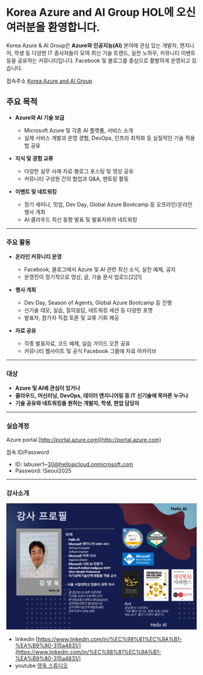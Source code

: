 # Korea Azure and AI Group HOL에 오신 여러분을 환영합니다. 

Korea Azure & AI Group은 **Azure와 인공지능(AI)** 분야에 관심 있는 개발자, 엔지니어, 학생 등 다양한 IT 종사자들이 모여 최신 기술 트렌드, 실전 노하우, 커뮤니티 이벤트 등을 공유하는 커뮤니티입니다. Facebook 및 블로그를 중심으로 활발하게 운영되고 있습니다.

접속주소 [Korea Azure and AI Group](https://www.facebook.com/groups/krazure)

## 주요 목적

- **Azure와 AI 기술 보급**
  - Microsoft Azure 및 각종 AI 플랫폼, 서비스 소개
  - 실제 서비스 개발과 운영 경험, DevOps, 인프라 최적화 등 실질적인 기술 적용법 공유

- **지식 및 경험 교류**
  - 다양한 실무 사례·자료·블로그 포스팅 및 영상 공유
  - 커뮤니티 구성원 간의 협업과 Q&A, 멘토링 활동

- **이벤트 및 네트워킹**
  - 정기 세미나, 밋업, Dev Day, Global Azure Bootcamp 등 오프라인/온라인 행사 개최
  - AI·클라우드 최신 동향 발표 및 발표자와의 네트워킹

***

### 주요 활동

- **온라인 커뮤니티 운영**
  - Facebook, 블로그에서 Azure 및 AI 관련 최신 소식, 실전 예제, 공지
  - 운영진이 정기적으로 영상, 글, 기술 문서 업로드[2][1]

- **행사 개최**
  - Dev Day, Season of Agents, Global Azure Bootcamp 등 진행
  - 신기술 데모, 실습, 질의응답, 네트워킹 세션 등 다양한 포맷
  - 발표자, 참가자 직접 토론 및 교류 기회 제공

- **자료 공유**
  - 각종 발표자료, 코드 예제, 실습 가이드 오픈 공유
  - 커뮤니티 웹사이트 및 공식 Facebook 그룹에 자료 아카이브

***

### 대상

- **Azure 및 AI에 관심이 있거나**
- **클라우드, 머신러닝, DevOps, 데이터 엔지니어링 등 IT 신기술에 목마른 누구나**
- **기술 공유와 네트워킹을 원하는 개발자, 학생, 현업 담당자**

***

### 실습계정

Azure portal 
[http://portal.azure.com](http://portal.azure.com)

접속 ID/Password
- ID: labuser1~30@helloaicloud.onmicrosoft.com
- Password: !Seoul2025

***
### 강사소개

![강사소개](/AzureOpenAI/images/youngwook_intro.png)
- linkedin [https://www.linkedin.com/in/%EC%98%81%EC%9A%B1-%EA%B9%80-315a4831/](https://www.linkedin.com/in/%EC%98%81%EC%9A%B1-%EA%B9%80-315a4831/)
- youtube [영욱 스튜디오](https://www.youtube.com/@youngwook)